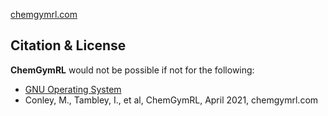 [chemgymrl.com](https://chemgymrl.com/)

## Citation & License

**ChemGymRL** would not be possible if not for the following:

* [GNU Operating System](http://www.gnu.org/licenses/quick-guide-gplv3.en.html)
* Conley, M., Tambley, I., et al, ChemGymRL, April 2021, chemgymrl.com